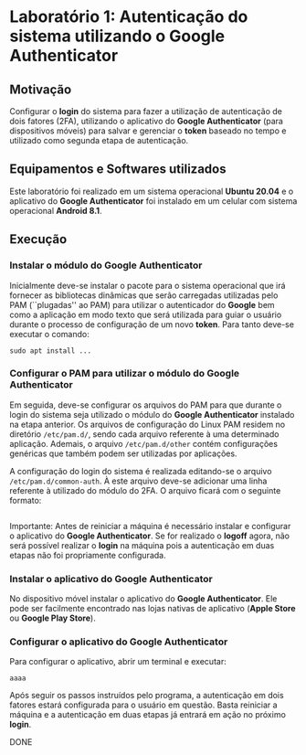 # Laboratório 1: Autenticação do sistema utilizando o Google Authenticator

## Motivação

Configurar o __login__ do sistema para fazer a utilização de autenticação de dois fatores (2FA), utilizando o aplicativo do __Google Authenticator__ (para dispositivos móveis) para salvar e gerenciar o __token__ baseado no tempo e utilizado como segunda etapa de autenticação.

## Equipamentos e Softwares utilizados

Este laboratório foi realizado em um sistema operacional __Ubuntu 20.04__ e o aplicativo do __Google Authenticator__ foi instalado em um celular com sistema operacional __Android 8.1__.


## Execução

### Instalar o módulo do Google Authenticator

Inicialmente deve-se instalar o pacote para o sistema operacional que irá fornecer as bibliotecas dinâmicas que serão carregadas utilizadas pelo PAM (``plugadas'' ao PAM) para utilizar o autenticador do __Google__ bem como a aplicação em modo texto que será utilizada para guiar o usuário durante o processo de configuração de um novo __token__. Para tanto deve-se executar o comando:

```
sudo apt install ...
```

### Configurar o PAM para utilizar o módulo do Google Authenticator

Em seguida, deve-se configurar os arquivos do PAM para que durante o login do sistema seja utilizado o módulo do __Google Authenticator__ instalado na etapa anterior. Os arquivos de configuração do Linux PAM residem no diretório `/etc/pam.d/`, sendo cada arquivo referente à uma determinado aplicação. Ademais, o arquivo `/etc/pam.d/other` contém configurações genéricas que também podem ser utilizadas por aplicações.

A configuração do login do sistema é realizada editando-se o arquivo `/etc/pam.d/common-auth`. À este arquivo deve-se adicionar uma linha referente à utilizado do módulo do 2FA. O arquivo ficará com o seguinte formato:

```

```

Importante: Antes de reiniciar a máquina é necessário instalar e configurar o aplicativo do __Google Authenticator__. Se for realizado o __logoff__ agora, não será possível realizar o __login__ na máquina pois a autenticação em duas etapas não foi propriamente configurada.

### Instalar o aplicativo do Google Authenticator

No dispositivo móvel instalar o aplicativo do __Google Authenticator__. Ele pode ser facilmente encontrado nas lojas nativas de aplicativo (__Apple Store__ ou __Google Play Store__).

### Configurar o aplicativo do Google Authenticator

Para configurar o aplicativo, abrir um terminal e executar:

```
aaaa
```

Após seguir os passos instruídos pelo programa, a autenticação em dois fatores estará configurada para o usuário em questão. Basta reiniciar a máquina e a autenticação em duas etapas já entrará em ação no próximo __login__.

DONE
